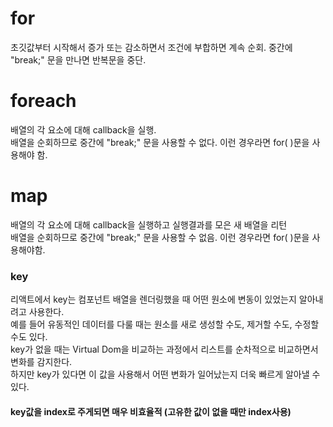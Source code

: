 # for
초깃값부터 시작해서 증가 또는 감소하면서 조건에 부합하면 계속 순회.
중간에 "break;" 문을 만나면 반복문을 중단.

# foreach
배열의 각 요소에 대해 callback을 실행.<br>
배열을 순회하므로 중간에 "break;" 문을 사용할 수 없다. 이런 경우라면 for( )문을 사용해야 함.

# map
배열의 각 요소에 대해 callback을 실행하고 실행결과를 모은 새 배열을 리턴<br>
배열을 순회하므로 중간에 "break;" 문을 사용할 수 없음. 이런 경우라면 for( )문을 사용해야함.

### key
리액트에서 key는 컴포넌트 배열을 렌더링했을 때 어떤 원소에 변동이 있었는지 알아내려고 사용한다.</br>
예를 들어 유동적인 데이터를 다룰 때는 원소를 새로 생성할 수도, 제거할 수도, 수정할 수도 있다.</br>
key가 없을 때는 Virtual Dom을 비교하는 과정에서 리스트를 순차적으로 비교하면서 변화를 감지한다. </br>
하지만 key가 있다면 이 값을 사용해서 어떤 변화가 일어났는지 더욱 빠르게 알아낼 수 있다. 
#### key값을 index로 주게되면 매우 비효율적 (고유한 값이 없을 때만 index사용)
